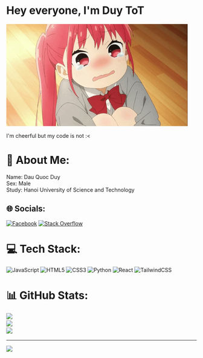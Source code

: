 # Hey everyone, I'm Duy ToT

<img src="./assets/cryT_T.gif">

I'm cheerful but my code is not :<

# 💫 About Me:
Name: Dau Quoc Duy<br>Sex: Male<br>Study: Hanoi University of Science and Technology


## 🌐 Socials:
[![Facebook](https://img.shields.io/badge/Facebook-%231877F2.svg?logo=Facebook&logoColor=white)](https://facebook.com/https://www.facebook.com/profile.php?id=100026220003663) [![Stack Overflow](https://img.shields.io/badge/-Stackoverflow-FE7A16?logo=stack-overflow&logoColor=white)](https://stackoverflow.com/users/https://stackoverflow.com/users/22117914/duy) 

# 💻 Tech Stack:
![JavaScript](https://img.shields.io/badge/javascript-%23323330.svg?style=for-the-badge&logo=javascript&logoColor=%23F7DF1E) ![HTML5](https://img.shields.io/badge/html5-%23E34F26.svg?style=for-the-badge&logo=html5&logoColor=white) ![CSS3](https://img.shields.io/badge/css3-%231572B6.svg?style=for-the-badge&logo=css3&logoColor=white) ![Python](https://img.shields.io/badge/python-3670A0?style=for-the-badge&logo=python&logoColor=ffdd54) ![React](https://img.shields.io/badge/react-%2320232a.svg?style=for-the-badge&logo=react&logoColor=%2361DAFB) ![TailwindCSS](https://img.shields.io/badge/tailwindcss-%2338B2AC.svg?style=for-the-badge&logo=tailwind-css&logoColor=white)
# 📊 GitHub Stats:
![](https://github-readme-stats.vercel.app/api?username=DUYCUTEPHOMAIQUE&theme=dark&hide_border=false&include_all_commits=false&count_private=false)<br/>
![](https://github-readme-streak-stats.herokuapp.com/?user=DUYCUTEPHOMAIQUE&theme=dark&hide_border=false)<br/>
![](https://github-readme-stats.vercel.app/api/top-langs/?username=DUYCUTEPHOMAIQUE&theme=dark&hide_border=false&include_all_commits=false&count_private=false&layout=compact)

---
[![](https://visitcount.itsvg.in/api?id=DUYCUTEPHOMAIQUE&icon=0&color=0)](https://visitcount.itsvg.in)

<!-- Proudly created with GPRM ( https://gprm.itsvg.in ) -->
